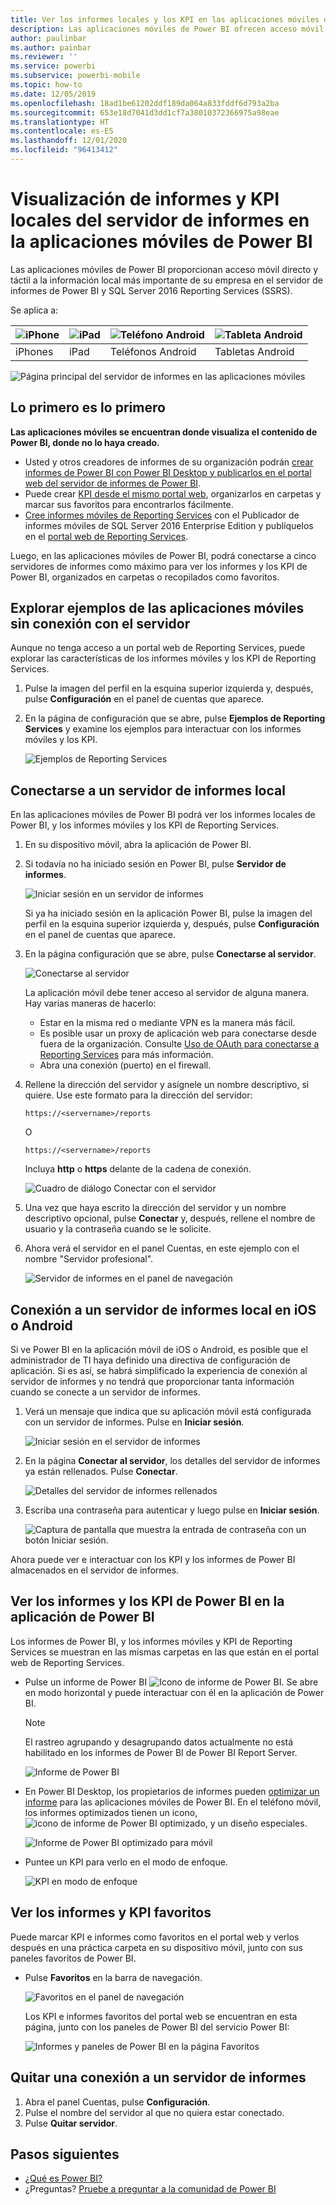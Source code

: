```yaml
---
title: Ver los informes locales y los KPI en las aplicaciones móviles de Power BI
description: Las aplicaciones móviles de Power BI ofrecen acceso móvil directo y táctil a la información local más importante de su empresa en SQL Server Reporting Services y el servidor de informes de Power BI.
author: paulinbar
ms.author: painbar
ms.reviewer: ''
ms.service: powerbi
ms.subservice: powerbi-mobile
ms.topic: how-to
ms.date: 12/05/2019
ms.openlocfilehash: 18ad1be61202ddf189da064a833fddf6d793a2ba
ms.sourcegitcommit: 653e18d7041d3dd1cf7a38010372366975a98eae
ms.translationtype: HT
ms.contentlocale: es-ES
ms.lasthandoff: 12/01/2020
ms.locfileid: "96413412"
---
```

# <a name="view-on-premises-report-server-reports-and-kpis-in-the-power-bi-mobile-apps"></a>Visualización de informes y KPI locales del servidor de informes en la aplicaciones móviles de Power BI

Las aplicaciones móviles de Power BI proporcionan acceso móvil directo y táctil a la información local más importante de su empresa en el servidor de informes de Power BI y SQL Server 2016 Reporting Services (SSRS).

Se aplica a:

| ![iPhone](./media/mobile-app-ssrs-kpis-mobile-on-premises-reports/iphone-logo-50-px.png) | ![iPad](./media/mobile-app-ssrs-kpis-mobile-on-premises-reports/ipad-logo-50-px.png) | ![Teléfono Android](./media/mobile-app-ssrs-kpis-mobile-on-premises-reports/android-phone-logo-50-px.png) | ![Tableta Android](./media/mobile-app-ssrs-kpis-mobile-on-premises-reports/android-tablet-logo-50-px.png) |
|:--- |:--- |:--- |:--- |
| iPhones |iPad |Teléfonos Android |Tabletas Android |


![Página principal del servidor de informes en las aplicaciones móviles](./media/mobile-app-ssrs-kpis-mobile-on-premises-reports/power-bi-ipad-pbi-report-server-home.png)

## <a name="first-things-first"></a>Lo primero es lo primero
**Las aplicaciones móviles se encuentran donde visualiza el contenido de Power BI, donde no lo haya creado.**

* Usted y otros creadores de informes de su organización podrán [crear informes de Power BI con Power BI Desktop y publicarlos en el portal web del servidor de informes de Power BI](../../report-server/quickstart-create-powerbi-report.md). 
* Puede crear [KPI desde el mismo portal web](/sql/reporting-services/working-with-kpis-in-reporting-services), organizarlos en carpetas y marcar sus favoritos para encontrarlos fácilmente. 
* [Cree informes móviles de Reporting Services](/sql/reporting-services/mobile-reports/create-mobile-reports-with-sql-server-mobile-report-publisher) con el Publicador de informes móviles de SQL Server 2016 Enterprise Edition y publíquelos en el [portal web de Reporting Services](/sql/reporting-services/web-portal-ssrs-native-mode).  

Luego, en las aplicaciones móviles de Power BI, podrá conectarse a cinco servidores de informes como máximo para ver los informes y los KPI de Power BI, organizados en carpetas o recopilados como favoritos. 

## <a name="explore-samples-in-the-mobile-apps-without-a-server-connection"></a>Explorar ejemplos de las aplicaciones móviles sin conexión con el servidor
Aunque no tenga acceso a un portal web de Reporting Services, puede explorar las características de los informes móviles y los KPI de Reporting Services. 

1. Pulse la imagen del perfil en la esquina superior izquierda y, después, pulse **Configuración** en el panel de cuentas que aparece.

2. En la página de configuración que se abre, pulse **Ejemplos de Reporting Services** y examine los ejemplos para interactuar con los informes móviles y los KPI.
   
   ![Ejemplos de Reporting Services](./media/mobile-app-ssrs-kpis-mobile-on-premises-reports/power-bi-iphone-ssrs-samples.png)

## <a name="connect-to-an-on-premises-report-server"></a>Conectarse a un servidor de informes local
En las aplicaciones móviles de Power BI podrá ver los informes locales de Power BI, y los informes móviles y los KPI de Reporting Services. 

1. En su dispositivo móvil, abra la aplicación de Power BI.
2. Si todavía no ha iniciado sesión en Power BI, pulse **Servidor de informes**.
   
   ![Iniciar sesión en un servidor de informes](./media/mobile-app-ssrs-kpis-mobile-on-premises-reports/power-bi-connect-to-rs-login.png)
   
   Si ya ha iniciado sesión en la aplicación Power BI, pulse la imagen del perfil en la esquina superior izquierda y, después, pulse **Configuración** en el panel de cuentas que aparece.
3. En la página configuración que se abre, pulse **Conectarse al servidor**.
   
    ![Conectarse al servidor](./media/mobile-app-ssrs-kpis-mobile-on-premises-reports/power-bi-android-server-sign-in.png)

    La aplicación móvil debe tener acceso al servidor de alguna manera. Hay varias maneras de hacerlo:
     * Estar en la misma red o mediante VPN es la manera más fácil.
     * Es posible usar un proxy de aplicación web para conectarse desde fuera de la organización. Consulte [Uso de OAuth para conectarse a Reporting Services](mobile-oauth-ssrs.md) para más información.
     * Abra una conexión (puerto) en el firewall.

4. Rellene la dirección del servidor y asígnele un nombre descriptivo, si quiere. Use este formato para la dirección del servidor:
   
     `https://<servername>/reports`
   
     O
   
     `https://<servername>/reports`
   
   Incluya **http** o **https** delante de la cadena de conexión.
   
    ![Cuadro de diálogo Conectar con el servidor](./media/mobile-app-ssrs-kpis-mobile-on-premises-reports/power-bi-ios-connect-to-server-dialog.png)
5. Una vez que haya escrito la dirección del servidor y un nombre descriptivo opcional, pulse **Conectar** y, después, rellene el nombre de usuario y la contraseña cuando se le solicite.
6. Ahora verá el servidor en el panel Cuentas, en este ejemplo con el nombre "Servidor profesional".
   
   ![Servidor de informes en el panel de navegación](./media/mobile-app-ssrs-kpis-mobile-on-premises-reports/power-bi-iphone-left-nav-report-server.png)

## <a name="connect-to-an-on-premises-report-server-in-ios-or-android"></a>Conexión a un servidor de informes local en iOS o Android

Si ve Power BI en la aplicación móvil de iOS o Android, es posible que el administrador de TI haya definido una directiva de configuración de aplicación. Si es así, se habrá simplificado la experiencia de conexión al servidor de informes y no tendrá que proporcionar tanta información cuando se conecte a un servidor de informes. 

1. Verá un mensaje que indica que su aplicación móvil está configurada con un servidor de informes. Pulse en **Iniciar sesión**.

    ![Iniciar sesión en el servidor de informes](./media/mobile-app-ssrs-kpis-mobile-on-premises-reports/power-bi-config-server-sign-in.png)

2.  En la página **Conectar al servidor**, los detalles del servidor de informes ya están rellenados. Pulse **Conectar**.

    ![Detalles del servidor de informes rellenados](./media/mobile-app-ssrs-kpis-mobile-on-premises-reports/power-bi-ios-remote-configure-connect-server.png)

3. Escriba una contraseña para autenticar y luego pulse en **Iniciar sesión**. 

    ![Captura de pantalla que muestra la entrada de contraseña con un botón Iniciar sesión.](./media/mobile-app-ssrs-kpis-mobile-on-premises-reports/power-bi-config-server-address.png)

Ahora puede ver e interactuar con los KPI y los informes de Power BI almacenados en el servidor de informes.

## <a name="view-power-bi-reports-and-kpis-in-the-power-bi-app"></a>Ver los informes y los KPI de Power BI en la aplicación de Power BI
Los informes de Power BI, y los informes móviles y KPI de Reporting Services se muestran en las mismas carpetas en las que están en el portal web de Reporting Services. 

* Pulse un informe de Power BI ![Icono de informe de Power BI](./media/mobile-app-ssrs-kpis-mobile-on-premises-reports/power-bi-rs-mobile-report-icon.png). Se abre en modo horizontal y puede interactuar con él en la aplicación de Power BI.

    > [!NOTE]
  > El rastreo agrupando y desagrupando datos actualmente no está habilitado en los informes de Power BI de Power BI Report Server.
  
    ![Informe de Power BI](./media/mobile-app-ssrs-kpis-mobile-on-premises-reports/power-bi-iphone-report-server-report.png)
* En Power BI Desktop, los propietarios de informes pueden [optimizar un informe](../../create-reports/desktop-create-phone-report.md) para las aplicaciones móviles de Power BI. En el teléfono móvil, los informes optimizados tienen un icono, ![icono de informe de Power BI optimizado](./media/mobile-app-ssrs-kpis-mobile-on-premises-reports/power-bi-rs-mobile-optimized-icon.png), y un diseño especiales.
  
    ![Informe de Power BI optimizado para móvil](./media/mobile-app-ssrs-kpis-mobile-on-premises-reports/power-bi-rs-mobile-optimized-report.png)
* Puntee un KPI para verlo en el modo de enfoque.
  
    ![KPI en modo de enfoque](./media/mobile-app-ssrs-kpis-mobile-on-premises-reports/pbi_ipad_ssmrp_tile.png)

## <a name="view-your-favorite-kpis-and-reports"></a>Ver los informes y KPI favoritos
Puede marcar KPI e informes como favoritos en el portal web y verlos después en una práctica carpeta en su dispositivo móvil, junto con sus paneles favoritos de Power BI.

* Pulse **Favoritos** en la barra de navegación.
  
   ![Favoritos en el panel de navegación](./media/mobile-app-ssrs-kpis-mobile-on-premises-reports/power-bi-ipad-faves-pbi-report-server-update.png)
  
   Los KPI e informes favoritos del portal web se encuentran en esta página, junto con los paneles de Power BI del servicio Power BI:
  
   ![Informes y paneles de Power BI en la página Favoritos](./media/mobile-app-ssrs-kpis-mobile-on-premises-reports/power-bi-ipad-favorites.png)

## <a name="remove-a-connection-to-a-report-server"></a>Quitar una conexión a un servidor de informes
1. Abra el panel Cuentas, pulse **Configuración**.
2. Pulse el nombre del servidor al que no quiera estar conectado.
3. Pulse **Quitar servidor**.

## <a name="next-steps"></a>Pasos siguientes
* [¿Qué es Power BI?](../../fundamentals/power-bi-overview.md)  
* ¿Preguntas? [Pruebe a preguntar a la comunidad de Power BI](https://community.powerbi.com/)